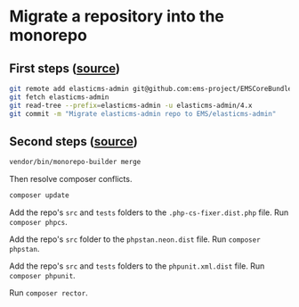 
# Migrate a repository into the monorepo

## First steps ([source](https://medium.com/lgtm/migrating-to-the-monorepo-582106142654))

```bash
git remote add elasticms-admin git@github.com:ems-project/EMSCoreBundle.git
git fetch elasticms-admin
git read-tree --prefix=elasticms-admin -u elasticms-admin/4.x
git commit -m "Migrate elasticms-admin repo to EMS/elasticms-admin"
```

## Second steps ([source](https://tomasvotruba.com/blog/2020/06/15/how-to-create-monorepo-from-existing-repositories-in-7-steps/))

```bash
vendor/bin/monorepo-builder merge
```

Then resolve composer conflicts.

```bash
composer update
```

Add the repo's `src` and `tests` folders to the `.php-cs-fixer.dist.php` file. Run `composer phpcs`.

Add the repo's `src` folder to the `phpstan.neon.dist` file. Run `composer phpstan`.

Add the repo's `src` and `tests` folders to the `phpunit.xml.dist` file. Run `composer phpunit`.

Run `composer rector`.
